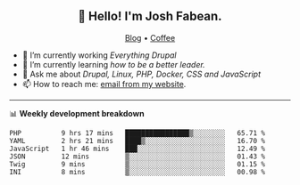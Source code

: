 <h2 align="center">👋 Hello! I'm Josh Fabean.</h2>
<p align="center">
  <a href="https://joshfabean.com">Blog</a> •
  <a href="https://www.buymeacoffee.com/LSxne6Yr4">Coffee</a>
</p>

- 🔭 I’m currently working *Everything Drupal*
- 🌱 I’m currently learning *how to be a better leader.*
- 💬 Ask me about *Drupal, Linux, PHP, Docker, CSS and JavaScript*
- 📫 How to reach me: [email from my website](https://joshfabean.com).

-------

📊 **Weekly development breakdown**
<!--START_SECTION:waka-->

```text
PHP          9 hrs 17 mins   ████████████████▒░░░░░░░░   65.71 %
YAML         2 hrs 21 mins   ████▒░░░░░░░░░░░░░░░░░░░░   16.70 %
JavaScript   1 hr 46 mins    ███░░░░░░░░░░░░░░░░░░░░░░   12.49 %
JSON         12 mins         ▒░░░░░░░░░░░░░░░░░░░░░░░░   01.43 %
Twig         9 mins          ▒░░░░░░░░░░░░░░░░░░░░░░░░   01.15 %
INI          8 mins          ▒░░░░░░░░░░░░░░░░░░░░░░░░   00.98 %
```

<!--END_SECTION:waka-->

<!--
**fabean/fabean** is a ✨ _special_ ✨ repository because its `README.md` (this file) appears on your GitHub profile.

Here are some ideas to get you started:

- 🔭 I’m currently working on ...
- 🌱 I’m currently learning ...
- 👯 I’m looking to collaborate on ...
- 🤔 I’m looking for help with ...
- 💬 Ask me about ...
- 📫 How to reach me: ...
- 😄 Pronouns: ...
- ⚡ Fun fact: ...
-->
